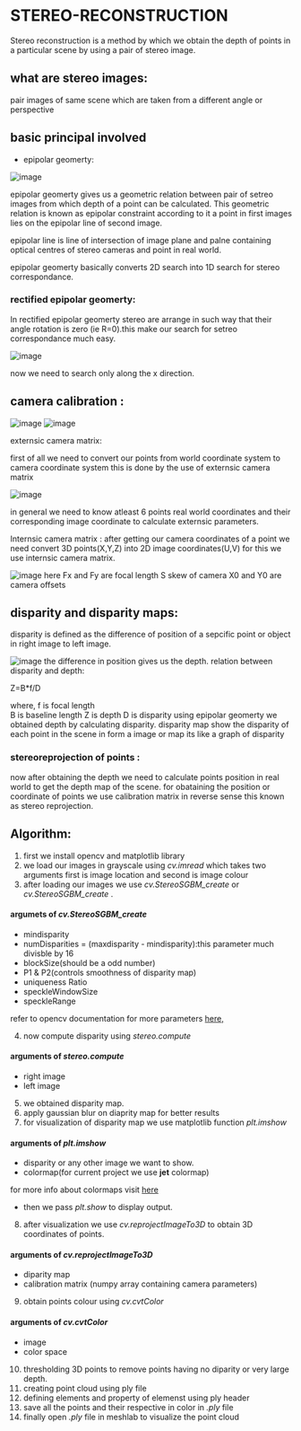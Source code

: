 # STEREO-RECONSTRUCTION
Stereo reconstruction is a method by which we obtain the depth of points in a particular scene by using a pair of stereo image.
## what are stereo images:
pair images of same scene which are taken from a different angle or perspective
## basic principal involved
- epipolar geomerty:




![image](https://user-images.githubusercontent.com/92177410/136604715-c793de16-b74c-4a5a-9d92-771703ec39cb.png)


epipolar geomerty gives us a geometric relation between pair of setreo images from which depth of a point can be calculated.
This geometric relation is known as epipolar constraint according to it a point in first images lies on the epipolar line of second image.

epipolar line is line of intersection of image  plane and palne containing optical centres of stereo cameras and point in real world.



epipolar geomerty basically converts 2D search into 1D search for stereo correspondance.
### rectified epipolar geomerty:
In rectified epipolar geomerty stereo are arrange in such way that their angle rotation is zero (ie R=0).this make our search for setreo correspondance much easy.

![image](https://user-images.githubusercontent.com/92177410/136622023-1e12228b-7770-430a-9ba3-36be4357366d.png)

now we need to search only along the x direction.
## camera calibration :

![image](https://user-images.githubusercontent.com/92177410/136622429-1d8e8675-c7d3-4106-8c01-02ece1fd97b5.png)
![image](https://user-images.githubusercontent.com/92177410/136624283-b22c6c1c-99c4-4578-b971-9cba35c4bdd1.png)


externsic camera matrix:

first of all we need to convert our points from world coordinate system to camera coordinate system this is done  by the use of externsic camera matrix 



![image](https://user-images.githubusercontent.com/92177410/136623326-5e20a029-3cc2-42ae-8748-c9d4e04480a7.png)

in general we need to know atleast 6 points real world coordinates and their corresponding image coordinate to calculate externsic parameters.

Internsic camera matrix :
after getting our camera coordinates of a point we need convert 3D points(X,Y,Z) into 2D image coordinates(U,V) for this we use internsic camera matrix.

![image](https://user-images.githubusercontent.com/92177410/136624644-75b0dbe7-7f8d-494d-bd6e-46dc7200520d.png)
here Fx and Fy are focal length 
S skew of camera 
X0 and Y0 are camera offsets 
## disparity and disparity maps:
disparity is defined as the difference of position of a sepcific point or object in right image to left image.

![image](https://user-images.githubusercontent.com/92177410/136625358-0ada55c3-a154-4976-a690-924cdf94f61d.png)
the difference in position gives us the depth.
relation between disparity and depth:

Z=B*f/D

where, 
f is focal length  
B is baseline length 
Z is depth 
D is disparity 
using epipolar geomerty we obtained depth by calculating disparity.
disparity map show the disparity of each point in the scene in form a image or map its like a graph of disparity 
### stereoreprojection of points :
now after obtaining the depth we need to calculate points position in real world  to get the depth map of the scene.
for obataining the position or coordinate of points we use calibration matrix in reverse sense this known as stereo reprojection.
## Algorithm:
1) first we install opencv and matplotlib library
2) we load our images in grayscale using _cv.imread_ which takes two arguments first is image location and second is image colour
3) after loading our images we use _cv.StereoSGBM_create_ or _cv.StereoSGBM_create_ .
#### argumets of _cv.StereoSGBM_create_
* mindisparity
* numDisparities = (maxdisparity - mindisparity):this parameter much divisble by 16
* blockSize(should be a odd number)
* P1 & P2(controls smoothness of disparity map)
* uniqueness Ratio
* speckleWindowSize
* speckleRange

refer to opencv documentation for more parameters [here,](https://docs.opencv.org/4.5.3/d2/d85/classcv_1_1StereoSGBM.html)

4) now compute disparity using _stereo.compute_
#### arguments of _stereo.compute_
* right image 
* left image
5) we obtained disparity map. 
6) apply gaussian blur on diaprity map for better results
7) for visualization of disparity map we use matplotlib function _plt.imshow_
#### arguments of _plt.imshow_
*  disparity or any other image we want to show.
*  colormap(for current project we use **jet** colormap)

for more info about colormaps visit [here](https://matplotlib.org/stable/tutorials/colors/colormaps.html)
* then we pass _plt.show_ to display output.
8) after visualization we use _cv.reprojectImageTo3D_ to obtain 3D coordinates of points.
#### arguments of _cv.reprojectImageTo3D_
* diparity map
* calibration matrix (numpy array containing camera parameters)
9) obtain points colour using _cv.cvtColor_
#### arguments of _cv.cvtColor_
* image
* color space
10) thresholding 3D points to remove points having no diparity or very large depth.
11) creating point cloud using ply file 
12) defining elements and property of elemenst using ply header 
13) save all the points and their respective in color in _.ply_ file
14) finally open _.ply_ file in meshlab to visualize the point cloud 




